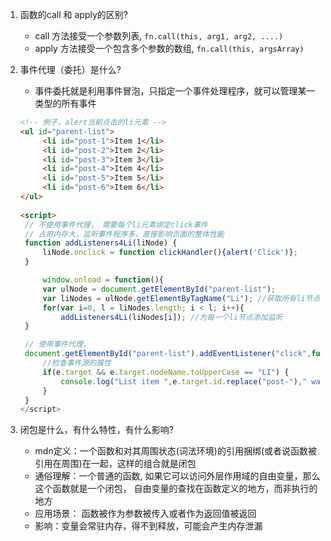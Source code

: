 1. 函数的call 和 apply的区别?
   - call 方法接受一个参数列表, `fn.call(this, arg1, arg2, ....)`
   - apply 方法接受一个包含多个参数的数组, `fn.call(this, argsArray)`
2. 事件代理（委托）是什么?
   - 事件委托就是利用事件冒泡，只指定一个事件处理程序，就可以管理某一类型的所有事件
   ```html
   <!-- 例子，alert当前点击的li元素 -->
   <ul id="parent-list">  
        <li id="post-1">Item 1</li>   
        <li id="post-2">Item 2</li>   
        <li id="post-3">Item 3</li>   
        <li id="post-4">Item 4</li>   
        <li id="post-5">Item 5</li>   
        <li id="post-6">Item 6</li> 
   </ul> 
    
   <script>
    // 不使用事件代理， 需要每个li元素绑定click事件
    // 占用内存大，监听事件程序多，直接影响页面的整体性能
    function addListeners4Li(liNode) {
        liNode.onclick = function clickHandler(){alert('Click')};     
    }

        window.onload = function(){
        var ulNode = document.getElementById("parent-list"); 
        var liNodes = ulNode.getElementByTagName("Li"); //获取所有li节点
        for(var i=0, l = liNodes.length; i < l; i++){    
            addListeners4Li(liNodes[i]); //为每一个li节点添加监听
    }

    // 使用事件代理，
    document.getElementById("parent-list").addEventListener("click",function(e) { 
        //检查事件源的属性
        if(e.target && e.target.nodeName.toUpperCase == "LI") { 
            console.log("List item ",e.target.id.replace("post-")," was clicked!"); 
        }
    }
   </script>

   ```
   
3. 闭包是什么，有什么特性，有什么影响?
   - mdn定义：一个函数和对其周围状态(词法环境)的引用捆绑(或者说函数被引用在周围)在一起，这样的组合就是闭包
   - 通俗理解：一个普通的函数, 如果它可以访问外层作用域的自由变量，那么这个函数就是一个闭包， 自由变量的查找在函数定义的地方，而非执行的地方
   - 应用场景： 函数被作为参数被传入或者作为返回值被返回
   - 影响：变量会常驻内存，得不到释放，可能会产生内存泄漏
  
